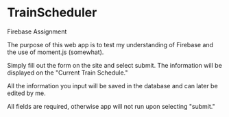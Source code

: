 # TrainScheduler
Firebase Assignment 

The purpose of this web app is to test my understanding of Firebase and the use of moment.js (somewhat).

Simply fill out the form on the site and select submit. The information will be displayed on the "Current Train Schedule."

All the information you input will be saved in the database and can later be edited by me.

All fields are required, otherwise app will not run upon selecting "submit."
